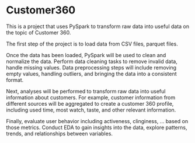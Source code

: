# Customer360
This is a project that uses PySpark to transform raw data into useful data on the topic of Customer 360.

The first step of the project is to load data from CSV files, parquet files.

Once the data has been loaded, PySpark will be used to clean and normalize the data. Perform data cleaning tasks to remove invalid data, handle missing values. Data preprocessing steps will include removing empty values, handling outliers, and bringing the data into a consistent format.

Next, analyses will be performed to transform raw data into useful information about customers. For example, customer information from different sources will be aggregated to create a customer 360 profile, including used time, most watch, taste, and other relevant information.

Finally, evaluate user behavior including activeness, clinginess, ... based on those metrics. Conduct EDA to gain insights into the data, explore patterns, trends, and relationships between variables.